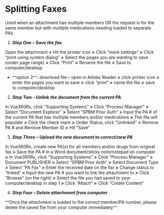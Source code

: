 # Splitting Faxes



Used when an attachment has multiple members OR the request is for the same member but with multiple medications needing loaded to separate PA’s
 
1. ***Step One – Save the fax***
	
  Open the attachment ***>*** Hit the printer icon ***>*** Click “more settings” ***>*** Click “print using system dialog” ***>*** Select the pages you are wanting to save (under page range) ***>*** Click “Print” ***>*** Rename the file ***>*** Save to computer/desktop 
	
- ^^option 2^^: download file – open in Adobe Reader ***>*** click printer icon ***>*** enter the pages you want to save ***>*** click “print” ***>*** name the file ***>*** save to computer/desktop 
  
2. ***Step Two – Unlink the document from the current PA***
	
  In Vue360Rx, click “Supporting Systems” ***>*** Click “Process Manager” ***>*** Select “Document Explorer” ***>*** Select “SPBM Prior Auth” ***>*** Input the PA # of the current PA that has multiple members and/or medications ***>*** The file will populate ***>*** Click the check mark ***>*** Under Status, click “Unlinked” ***>*** Remove PA # and Remove Member ID ***>*** Hit “Save”
	 
3. ***Step Three – Upload the new document to correct/new PA***
	
  In Vue360Rx, create new PA(s) for all members and/or drugs from original fax ***>*** Save the PA # in a Word document/sticky note/notepad on computer ***>*** In Vue360Rx, click “Supporting Systems” ***>*** Click “Process Manager” ***>*** Document PUBLISHER ***>*** Select “SPBM Prior Auth” ***>*** Select Document Type ***>*** Select “PA Fax” ***>*** Enter the received date on the fax ***>*** Change status to “linked” ***>*** Input the new PA # you want to link the attachment to ***>*** Click “Browse” (on the right) ***>*** Select the file you had saved to your computer/desktop in step 1 ***>*** Click “Attach” ***>*** Click “Create Content” 

4. ***Step Four – Delete attachment from computer***

^^Once the attachment is loaded to the correct member/PA number, please delete the saved file from your computer immediately^^


